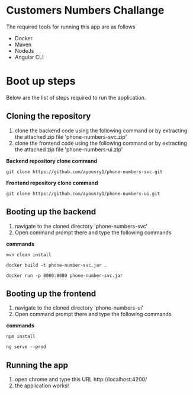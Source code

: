 # Customers Numbers Challange

The required tools for running this app are as follows

 - Docker
 - Maven
 - NodeJs
 - Angular CLI

# Boot up steps

Below are the list of steps required to run the application.

## Cloning the repository

 1. clone the backend code using the following command or by extracting the attached zip file 'phone-numbers-svc.zip'
 2. clone the frontend code using the following command or by extracting the attached zip file 'phone-numbers-ui.zip'

**Backend repository clone command**

    git clone https://github.com/ayousry1/phone-numbers-svc.git

**Frontend repository clone command**

    git clone https://github.com/ayousry1/phone-numbers-ui.git


## Booting up the backend

 1. navigate to the cloned directory 'phone-numbers-svc'
 2. Open command prompt there and type the following commands

**commands**

    mvn clean install
    
> 
    docker build -t phone-number-svc.jar .
> 

    docker run -p 8080:8080 phone-number-svc.jar

## Booting up the frontend

 1. navigate to the cloned directory 'phone-numbers-ui'
 2. Open command prompt there and type the following commands

**commands**

    npm install
    
> 
    ng serve --prod
## Running the app

 1. open chrome and type this URL http://localhost:4200/
 2. the application works!